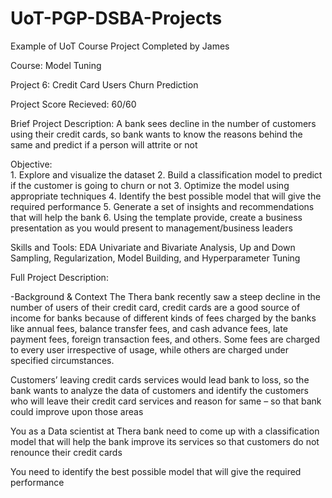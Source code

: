 # UoT-PGP-DSBA-Projects

Example of UoT Course Project Completed by James

Course: Model Tuning 

Project 6: Credit Card Users Churn Prediction

Project Score Recieved: 60/60

Brief Project Description: A bank sees decline in the number of customers using their credit cards, so bank wants to know the reasons behind the same and predict if a person will attrite or not

Objective:	
	1. Explore and visualize the dataset
	2. Build a classification model to predict if the customer is going to churn or not
	3. Optimize the model using appropriate techniques
  4. Identify the best possible model that will give the required performance
  5. Generate a set of insights and recommendations that will help the bank
  6. Using the template provide, create a business presentation as you would present to management/business leaders

Skills and Tools: EDA Univariate and Bivariate Analysis, Up and Down Sampling, Regularization, Model Building, and Hyperparameter Tuning

Full Project Description:

-Background & Context
The Thera bank recently saw a steep decline in the number of users of their credit card, credit cards are a good source of income for banks because of different kinds of fees charged by the banks like annual fees, balance transfer fees, and cash advance fees, late payment fees, foreign transaction fees, and others. Some fees are charged to every user irrespective of usage, while others are charged under specified circumstances.

Customers’ leaving credit cards services would lead bank to loss, so the bank wants to analyze the data of customers and identify the customers who will leave their credit card services and reason for same – so that bank could improve upon those areas

You as a Data scientist at Thera bank need to come up with a classification model that will help the bank improve its services so that customers do not renounce their credit cards

You need to identify the best possible model that will give the required performance
